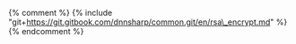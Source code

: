 {% comment %} {% include "git+https://git.gitbook.com/dnnsharp/common.git/en/rsa\_encrypt.md" %} {% endcomment %}


